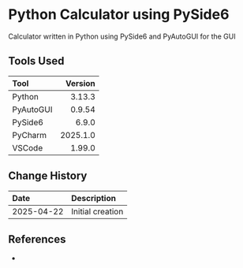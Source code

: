 # Python Calculator using PySide6

Calculator written in Python using PySide6 and PyAutoGUI for the GUI

## Tools Used

| Tool      |  Version |
|:----------|---------:|
| Python    |   3.13.3 |
| PyAutoGUI |   0.9.54 |
| PySide6   |    6.9.0 |
| PyCharm   | 2025.1.0 |
| VSCode    |   1.99.0 |

## Change History

| Date       | Description      |
|:-----------|:-----------------|
| 2025-04-22 | Initial creation |

## References

* []()
 
